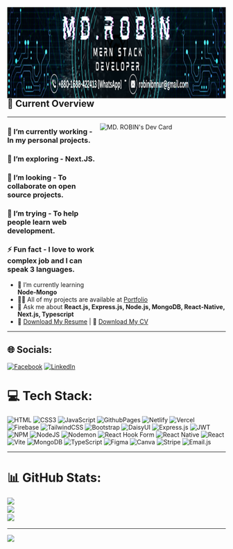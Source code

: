 <a href="https://www.facebook.com/robinibnnur/"><img align="right" src="https://github.com/Robin-Ibn-Nur/robin/blob/main/LinkedIn.png" height="210" alt="MD. ROBIN's Profile"/></a>
---
## :eyes: Current Overview
---
<div align="left">
<a href="https://app.daily.dev/robinibnnur"><img align="right" src="https://api.daily.dev/devcards/eb3477c296bf4fc8b9f9a0a091c840ba.png?r=1f4" height="380" width="290" alt="MD. ROBIN's Dev Card"/></a>
</div>

### 🔭 I’m currently working - In my personal projects. 
### 🌱 I’m exploring - Next.JS. 
### 👯 I’m looking - To collaborate on open source projects. 
### 🤔 I’m trying - To help people learn web development. 
### ⚡ Fun fact - I love to work complex job and I can speak 3 languages.

- 🌱 I’m currently learning **Node-Mongo**
- 👨‍💻 All of my projects are available at [Portfolio](https://r-o-b-i-n.netlify.app/)
- 💬 Ask me about **React.js, Express.js, Node.js, MongoDB, React-Native, Next.js, Typescript**
- 📄 [Download My Resume](https://drive.google.com/file/d/1od9AuE7ZjiOckzvM_1tbR8_CYX3QEfpK/view?usp=sharing) | 📑 [Download My CV](https://drive.google.com/file/d/1IVfDc50qhHdxgziTrz_dip_2BUv2ksK0/view?usp=sharing)


---
## 🌐 Socials:
[![Facebook](https://img.shields.io/badge/Facebook-%231877F2.svg?logo=Facebook&logoColor=white)](https://facebook.com/https://www.facebook.com/robinibnnur/) [![LinkedIn](https://img.shields.io/badge/LinkedIn-%230077B5.svg?logo=linkedin&logoColor=white)](https://linkedin.com/in/https://www.linkedin.com/in/robinibnnur/) 
<br/>

# 💻 Tech Stack:
![HTML](https://img.shields.io/badge/HTML5-E34F26?style=for-the-badge&logo=html5&logoColor=white) ![CSS3](https://img.shields.io/badge/css3-%231572B6.svg?style=for-the-badge&logo=css3&logoColor=white) ![JavaScript](https://img.shields.io/badge/javascript-%23323330.svg?style=for-the-badge&logo=javascript&logoColor=%23F7DF1E) ![GithubPages](https://img.shields.io/badge/github%20pages-121013?style=for-the-badge&logo=github&logoColor=white) ![Netlify](https://img.shields.io/badge/netlify-%23000000.svg?style=for-the-badge&logo=netlify&logoColor=#00C7B7) ![Vercel](https://img.shields.io/badge/vercel-%23000000.svg?style=for-the-badge&logo=vercel&logoColor=white) ![Firebase](https://img.shields.io/badge/firebase-%23039BE5.svg?style=for-the-badge&logo=firebase) ![TailwindCSS](https://img.shields.io/badge/Tailwind_CSS-38B2AC?style=for-the-badge&logo=tailwind-css&logoColor=white) ![Bootstrap](https://img.shields.io/badge/bootstrap-%238511FA.svg?style=for-the-badge&logo=bootstrap&logoColor=white) ![DaisyUI](https://img.shields.io/badge/daisyui-5A0EF8?style=for-the-badge&logo=daisyui&logoColor=white) ![Express.js](https://img.shields.io/badge/express.js-%23404d59.svg?style=for-the-badge&logo=express&logoColor=%2361DAFB) ![JWT](https://img.shields.io/badge/JWT-black?style=for-the-badge&logo=JSON%20web%20tokens) ![NPM](https://img.shields.io/badge/NPM-%23CB3837.svg?style=for-the-badge&logo=npm&logoColor=white) ![NodeJS](https://img.shields.io/badge/node.js-6DA55F?style=for-the-badge&logo=node.js&logoColor=white) ![Nodemon](https://img.shields.io/badge/NODEMON-%23323330.svg?style=for-the-badge&logo=nodemon&logoColor=%BBDEAD) ![React Hook Form](https://img.shields.io/badge/React%20Hook%20Form-%23EC5990.svg?style=for-the-badge&logo=reacthookform&logoColor=white) ![React Native](https://img.shields.io/badge/react_native-%2320232a.svg?style=for-the-badge&logo=react&logoColor=%2361DAFB) ![React](https://img.shields.io/badge/react-%2320232a.svg?style=for-the-badge&logo=react&logoColor=%2361DAFB) ![Vite](https://img.shields.io/badge/vite-%23646CFF.svg?style=for-the-badge&logo=vite&logoColor=white) ![MongoDB](https://img.shields.io/badge/MongoDB-%234ea94b.svg?style=for-the-badge&logo=mongodb&logoColor=white) ![TypeScript](https://img.shields.io/badge/TypeScript-007ACC?style=for-the-badge&logo=typescript&logoColor=white) 
![Figma](https://img.shields.io/badge/Figma-F24E1E?style=for-the-badge&logo=figma&logoColor=white) ![Canva](https://img.shields.io/badge/Canva-00C4CC?style=for-the-badge&logo=canva&logoColor=white) ![Stripe](https://img.shields.io/badge/Stripe-008CDD?style=for-the-badge&logo=stripe&logoColor=white) ![Email.js](https://img.shields.io/badge/Email.js-44A8B7?style=for-the-badge&logo=email.js&logoColor=white)

---
# 📊 GitHub Stats:
![](https://github-readme-stats.vercel.app/api?username=Robin-Ibn-Nur&theme=tokyonight&hide_border=false&include_all_commits=false&count_private=false)<br/>
![](https://github-readme-streak-stats.herokuapp.com/?user=Robin-Ibn-Nur&theme=tokyonight&hide_border=false)<br/>
![](https://github-readme-stats.vercel.app/api/top-langs/?username=Robin-Ibn-Nur&theme=tokyonight&hide_border=false&include_all_commits=false&count_private=false&layout=compact)

---
![](https://komarev.com/ghpvc/?username=Robin-Ibn-Nur)


<!-- Proudly created with GPRM ( https://gprm.itsvg.in ) -->

